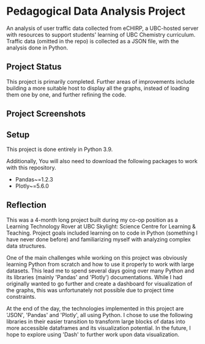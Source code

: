 # Pedagogical Data Analysis Project
An analysis of user traffic data collected from eCHIRP, a UBC-hosted server with resources to support students' learning of UBC Chemistry curriculum.
Traffic data (omitted in the repo) is collected as a JSON file, with the analysis done in Python.

## Project Status
This project is primarily completed. 
Further areas of improvements include building a more suitable host to display all the graphs, instead of loading them one by one, and further refining the code.

## Project Screenshots

## Setup
This project is done entirely in Python 3.9.

Additionally, You will also need to download the following packages to work with this repository.
- Pandas~=1.2.3
- Plotly~=5.6.0

## Reflection
This was a 4-month long project built during my co-op position as a Learning Technology Rover at UBC Skylight: Science Centre for Learning & Teaching. Project goals included learning on to code in Python (something I have never done before) and familiarizing myself with analyzing complex data structures.

One of the main challenges while working on this project was obviously learning Python from scratch and how to use it properly to work with large datasets. This lead me to spend several days going over many Python and its libraries (mainly 'Pandas' and 'Plotly') documentations. While I had originally wanted to go further and create a dashboard for visualization of the graphs, this was unfortunately not possible due to project time constraints. 

At the end of the day, the technologies implemented in this project are 'JSON', 'Pandas' and 'Plotly', all using Python. I chose to use the following libraries in their easier transition to transform large blocks of datas into more accessible dataframes and its visualization potential. In the future, I hope to explore using 'Dash' to further work upon data visualization.
